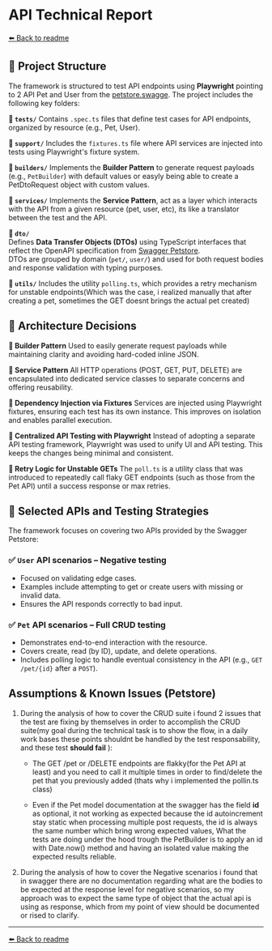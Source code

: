 # API Technical Report

[⬅️ Back to readme](README.md)

## 📌 Project Structure

The framework is structured to test API endpoints using **Playwright** pointing to 2 API Pet and User from the [petstore.swagge](<https://petstore.swagger.io/#/pet/addPet)>). The project includes the following key folders:

**🔹 `tests/`**
Contains `.spec.ts` files that define test cases for API endpoints, organized by resource (e.g., Pet, User).

**🔹 `support/`**
Includes the `fixtures.ts` file where API services are injected into tests using Playwright's fixture system.

**🔹 `builders/`**
Implements the **Builder Pattern** to generate request payloads (e.g., `PetBuilder`) with default values or easyly being able to create a PetDtoRequest object with custom values.

**🔹 `services/`**
Implements the **Service Pattern**, act as a layer which interacts with the API from a given resource (pet, user, etc), its like a translator between the test and the API.

**🔹 `dto/`**  
 Defines **Data Transfer Objects (DTOs)** using TypeScript interfaces that reflect the OpenAPI specification from [Swagger Petstore](https://petstore.swagger.io/).  
 DTOs are grouped by domain (`pet/`, `user/`) and used for both request bodies and response validation with typing purposes.

**🔹 `utils/`**
Includes the utility `polling.ts`, which provides a retry mechanism for unstable endpoints(Which was the case, i realized manually that after creating a pet, sometimes the GET doesnt brings the actual pet created)

## 🧱 Architecture Decisions

**🔹 Builder Pattern**
Used to easily generate request payloads while maintaining clarity and avoiding hard-coded inline JSON.

**🔹 Service Pattern**
All HTTP operations (POST, GET, PUT, DELETE) are encapsulated into dedicated service classes to separate concerns and offering reusability.

**🔹 Dependency Injection via Fixtures**
Services are injected using Playwright fixtures, ensuring each test has its own instance. This improves on isolation and enables parallel execution.

**🔹 Centralized API Testing with Playwright**
Instead of adopting a separate API testing framework, Playwright was used to unify UI and API testing. This keeps the changes being minimal and consistent.

**🔹 Retry Logic for Unstable GETs**
The `poll.ts` is a utility class that was introduced to repeatedly call flaky GET endpoints (such as those from the Pet API) until a success response or max retries.

## 🧪 Selected APIs and Testing Strategies

The framework focuses on covering two APIs provided by the Swagger Petstore:

### ✅ `User` API scenarios – **Negative testing**

- Focused on validating edge cases.
- Examples include attempting to get or create users with missing or invalid data.
- Ensures the API responds correctly to bad input.

### ✅ `Pet` API scenarios – **Full CRUD testing**

- Demonstrates end-to-end interaction with the resource.
- Covers create, read (by ID), update, and delete operations.
- Includes polling logic to handle eventual consistency in the API (e.g., `GET /pet/{id}` after a `POST`).

## Assumptions & Known Issues (Petstore)

1. During the analysis of how to cover the CRUD suite i found 2 issues that the test are fixing by themselves in order to accomplish the CRUD suite(my goal during the technical task is to show the flow, in a daily work bases these points shouldnt be handled by the test responsability, and these test **should fail** ):

	- The GET /pet or /DELETE endpoints are flakky(for the Pet API at least) and you need to call it multiple times in order to find/delete the pet that you previously added (thats why i implemented the pollin.ts class)

	- Even if the Pet model documentation at the swagger has the field **id** as optional, it not working as expected because the id autoincrement stay static when processing multiple post requests, the id is always the same number which bring wrong expected values, What the tests are doing under the hood trough the PetBuilder is to apply an id with Date.now() method and having an isolated value making the expected results reliable.

2. During the analysis of how to cover the Negative scenarios i found that in swagger there are no documentation regarding what are the bodies to be expected at the response level for negative scenarios, so my approach was to expect the same type of object that the actual api is using as response, which from my point of view should be documented or rised to clarify.

---

[⬅️ Back to readme](README.md)
